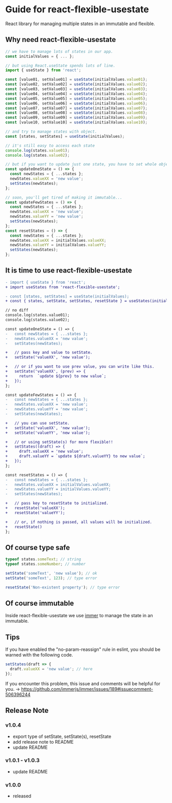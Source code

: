 # Guide for react-flexible-usestate

React library for managing multiple states in an immutable and flexible.

## Why need react-flexible-usestate

```ts
// we have to manage lots of states in our app.
const initialValues = { ... };

// but using React.useState spends lots of line.
import { useState } from 'react';

const [value01, setValue01] = useState(initialValues.value01);
const [value02, setValue02] = useState(initialValues.value02);
const [value03, setValue03] = useState(initialValues.value03);
const [value04, setValue04] = useState(initialValues.value04);
const [value05, setValue05] = useState(initialValues.value05);
const [value06, setValue06] = useState(initialValues.value06);
const [value07, setValue07] = useState(initialValues.value07);
const [value08, setValue08] = useState(initialValues.value08);
const [value09, setValue09] = useState(initialValues.value09);
const [value10, setValue10] = useState(initialValues.value10);

// and try to manage states with object.
const [states, setStates] = useState(initialValues);

// it's still easy to access each state
console.log(states.value01);
console.log(states.value02);

// but if you want to update just one state, you have to set whole object to make it immutable.
const updateOneState = () => {
  const newStates = { ...states };
  newStates.valueXX = 'new value';
  setStates(newStates);
};

// soon, you'll get tired of making it immutable...
const updateFewStates = () => {
  const newStates = { ...states };
  newStates.valueXX = 'new value';
  newStates.valueYY = 'new value';
  setStates(newStates);
};
const resetStates = () => {
  const newStates = { ...states };
  newStates.valueXX = initialValues.valueXX;
  newStates.valueYY = initialValues.valueYY;
  setStates(newStates);
};
```

## It is time to use react-flexible-usestate

```diff
- import { useState } from 'react';
+ import useStates from 'react-flexible-usestate';

- const [states, setStates] = useState(initialValues);
+ const { states, setState, setStates, resetState } = useStates(initialValues);

// no diff
console.log(states.value01);
console.log(states.value02);

const updateOneState = () => {
-   const newStates = { ...states };
-   newStates.valueXX = 'new value';
-   setStates(newStates);

+   // pass key and value to setState.
+   setState('valueXX', 'new value');

+   // or if you want to use prev value, you can write like this.
+   setState('valueXX', (prev) => {
+     return  `update ${prev} to new value`;
+   });
};

const updateFewStates = () => {
-   const newStates = { ...states };
-   newStates.valueXX = 'new value';
-   newStates.valueYY = 'new value';
-   setStates(newStates);

+   // you can use setState.
+   setState('valueXX', 'new value');
+   setState('valueYY', 'new value');

+   // or using setState(s) for more flexible!!
+   setStates((draft) => {
+     draft.valueXX = 'new value';
+     draft.valueYY = `update ${draft.valueYY} to new value`;
+   });
};

const resetStates = () => {
-   const newStates = { ...states };
-   newStates.valueXX = initialValues.valueXX;
-   newStates.valueYY = initialValues.valueYY;
-   setStates(newStates);

+   // pass key to resetState to initialized.
+   resetState('valueXX');
+   resetState('valueYY');

+   // or, if nothing is passed, all values will be initialized.
+   resetState()
};
```

## Of course type safe

```ts
typeof states.someText; // string
typeof states.someNumber; // number

setState('someText', 'new value'); // ok
setState('someText', 123); // type error

resetState('Non-existent property'); // type error
```

## Of course immutable

Inside react-flexible-usestate we use [immer](https://github.com/immerjs/immer) to manage the state in an immutable.

## Tips

If you have enabled the "no-param-reassign" rule in eslint, you should be warned with the following code.

```ts
setStates(draft => {
  draft.valueXX = 'new value'; // here
});
```

If you encounter this problem, this issue and comments will be helpful for you. -> https://github.com/immerjs/immer/issues/189#issuecomment-506396244

## Release Note

### v1.0.4

- export type of setState, setState(s), resetState
- add release note to README
- update README

### v1.0.1 - v1.0.3

- update README

### v1.0.0

- released
